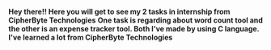**Hey there!! Here you will get to see my 2 tasks in internship from CipherByte Technologies**
**One task is regarding about word count tool and the other is an expense tracker tool. Both I've made by using C language. I've learned a lot from CipherByte Technologies**
